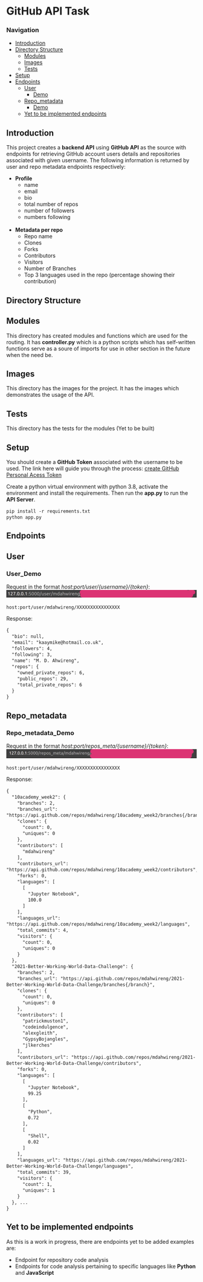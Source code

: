 # GitHub API Task
### Navigation
  - [Introduction](#introduction)
  - [Directory Structure](#directory-structure)
    - [Modules](#modules)
    - [Images](#images)
    - [Tests](#tests)
  - [Setup](#setup)
  - [Endpoints](#endpoints)
    - [User](#user)
        - [Demo](#user_demo)
    - [Repo_metadata](#repo_metadata)
        - [Demo](#Repo_metadata_demo)
    - [Yet to be implemented endpoints](#yet-to-be-implemented-endpoints)
## Introduction
This project creates a **backend API** using **GitHub API** as the source with endpoints for retrieving GitHub account users details and repositories associated with given username. The following information is returned by user and repo metadata endpoints respectively:
<ul>
    <li>
        <b>Profile</b>
            <ul>
               <li> name </li>
               <li> email </li>
               <li> bio </li>
               <li> total number of repos </li>
               <li> number of followers </li>
               <li> numbers following </li>
            </ul>
    </li> </br>
    <li>
        <b>Metadata per repo</b>
            <ul>
               <li> Repo name </li>
               <li> Clones </li>
               <li> Forks </li>
               <li> Contributors </li>
               <li> Visitors </li>
               <li> Number of Branches </li>
               <li> Top 3 languages used in the repo (percentage showing their contribution)  </li>
            </ul>
    </li>
</ul>


## Directory Structure
## Modules
This directory has created modules and functions which are used for the routing. It has **controller.py** which is a python scripts which has self-written functions serve as a soure of imports for use in other section in the future when the need be.

## Images
This directory has the images for the project. It has the images which demonstrates the usage of the API.

## Tests
This directory has the tests for the modules (Yet to be built)

## Setup
You should create a **GitHub Token** associated with the username to be used. The link here will guide you through the process: [create GitHub Personal Acess Token](##https://docs.github.com/en/authentication/keeping-your-account-and-data-secure/creating-a-personal-access-token)

Create a python virtual environment with python 3.8, activate the environment and install the requirements. Then run the **app.py** to run the **API Server**.

```
pip install -r requirements.txt
python app.py
```

## Endpoints
## User
### User_Demo

Request in the format <em>host:port/user/{username}/{token}</em>:
 <img src='images/user_endpoint_request.jpeg'>
```
host:port/user/mdahwireng/XXXXXXXXXXXXXXXX
```
 
Response:
```
{
  "bio": null, 
  "email": "kaaymike@hotmail.co.uk", 
  "followers": 4, 
  "following": 3, 
  "name": "M. D. Ahwireng", 
  "repos": {
    "owned_private_repos": 6, 
    "public_repos": 29, 
    "total_private_repos": 6
  }
}
```

## Repo_metadata
### Repo_metadata_Demo

Request in the format <em>host:port/repos_meta/{username}/{token}</em>:
<img src='images/repo_meta_endpoint_request.jpeg'>
```
host:port/user/mdahwireng/XXXXXXXXXXXXXXXX
```

Response:
```
{
  "10academy_week2": {
    "branches": 2, 
    "branches_url": "https://api.github.com/repos/mdahwireng/10academy_week2/branches{/branch}", 
    "clones": {
      "count": 0, 
      "uniques": 0
    }, 
    "contributors": [
      "mdahwireng"
    ], 
    "contributors_url": "https://api.github.com/repos/mdahwireng/10academy_week2/contributors", 
    "forks": 0, 
    "languages": [
      [
        "Jupyter Notebook", 
        100.0
      ]
    ], 
    "languages_url": "https://api.github.com/repos/mdahwireng/10academy_week2/languages", 
    "total_commits": 4, 
    "visitors": {
      "count": 0, 
      "uniques": 0
    }
  }, 
  "2021-Better-Working-World-Data-Challenge": {
    "branches": 2, 
    "branches_url": "https://api.github.com/repos/mdahwireng/2021-Better-Working-World-Data-Challenge/branches{/branch}", 
    "clones": {
      "count": 0, 
      "uniques": 0
    }, 
    "contributors": [
      "patrickmuston1", 
      "codeindulgence", 
      "alexgleith", 
      "GypsyBojangles", 
      "jlkerches"
    ], 
    "contributors_url": "https://api.github.com/repos/mdahwireng/2021-Better-Working-World-Data-Challenge/contributors", 
    "forks": 0, 
    "languages": [
      [
        "Jupyter Notebook", 
        99.25
      ], 
      [
        "Python", 
        0.72
      ], 
      [
        "Shell", 
        0.02
      ]
    ], 
    "languages_url": "https://api.github.com/repos/mdahwireng/2021-Better-Working-World-Data-Challenge/languages", 
    "total_commits": 39, 
    "visitors": {
      "count": 1, 
      "uniques": 1
    }
  }, ...
}
```
## Yet to be implemented endpoints

As this is a work in progress, there are endpoints yet to be added examples are:
- Endpoint for repository code analysis
- Endpoints for code analysis pertaining to specific languages like **Python** and **JavaScript**
